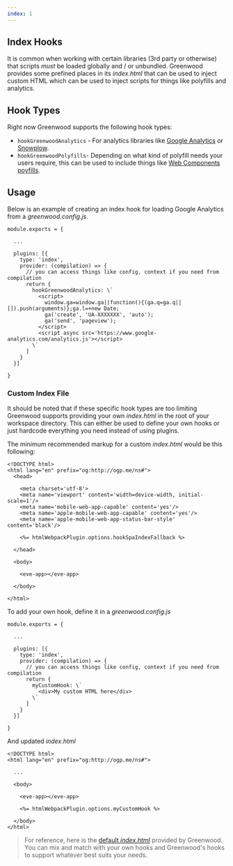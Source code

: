 ```yaml
---
index: 1
---
```


## Index Hooks

It is common when working with certain libraries (3rd party or otherwise) that scripts _must_ be loaded globally and / or unbundled.  Greenwood provides some prefined places in its _index.html_ that can be used to inject custom HTML which can be used to inject scripts for things like polyfills and analytics.

## Hook Types
Right now Greenwood supports the following hook types:
- `hookGreenwoodAnalytics` - For analytics libraries like [Google Analytics](https://developers.google.com/analytics/devguides/collection/analyticsjs/) or [Snowplow](https://snowplowanalytics.com/).
- `hookGreenwoodPolyfills`- Depending on what kind of polyfill needs your users require, this can be used to include things like [Web Components poyfills](https://www.webcomponents.org/polyfills).


## Usage
Below is an example of creating an index hook for loading Google Analytics from a _greenwood.config.js_.
```render javascript
module.exports = {

  ...
  
  plugins: [{
    type: 'index',
    provider: (compilation) => {
      // you can access things like config, context if you need from compilation
      return {
        hookGreenwoodAnalytics: \`
          <script>
            window.ga=window.ga||function(){(ga.q=ga.q||[]).push(arguments)};ga.l=+new Date;
            ga('create', 'UA-XXXXXXX', 'auto');
            ga('send', 'pageview');
          </script>
          <script async src='https://www.google-analytics.com/analytics.js'></script>
        \`
      ]
    }
  }]

}
```

### Custom Index File
It should be noted that if these specific hook types are too limiting Greenwood supports providing your own _index.html_ in the root of your workspace directory.  This can either be used to define your own hooks or just hardcode everything you need instead of using plugins.  

The minimum recommended markup for a custom _index.html_ would be this following:
```render html
<!DOCTYPE html>
<html lang="en" prefix="og:http://ogp.me/ns#">
  <head>

    <meta charset='utf-8'>
    <meta name='viewport' content='width=device-width, initial-scale=1'/>
    <meta name='mobile-web-app-capable' content='yes'/>
    <meta name='apple-mobile-web-app-capable' content='yes'/>
    <meta name='apple-mobile-web-app-status-bar-style' content='black'/>

    <%= htmlWebpackPlugin.options.hookSpaIndexFallback %>

  </head>

  <body>
  
    <eve-app></eve-app>

  </body>
  
</html>
```

To add your own hook, define it in a _greenwood.config.js_
```render javascript
module.exports = {

  ...
  
  plugins: [{
    type: 'index',
    provider: (compilation) => {
      // you can access things like config, context if you need from compilation
      return {
        myCustomHook: \`
          <div>My custom HTML here</div>
        \`
      ]
    }
  }]

}
```


And updated _index.html_
```render html
<!DOCTYPE html>
<html lang="en" prefix="og:http://ogp.me/ns#">

  ...

  <body>
  
    <eve-app></eve-app>

    <%= htmlWebpackPlugin.options.myCustomHook %>

  </body>
</html>
```

> For reference, here is the [default _index.html_](https://github.com/ProjectEvergreen/greenwood/blob/master/packages/cli/src/templates/index.html) provided by Greenwood.  You can mix and match with your own hooks and Greenwood's hooks to support whatever best suits your needs.